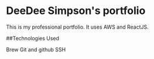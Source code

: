 # DeeDee Simpson's portfolio

This is my professional portfolio. It uses AWS and ReactJS.

##Technologies Used

Brew
Git and github
SSH
